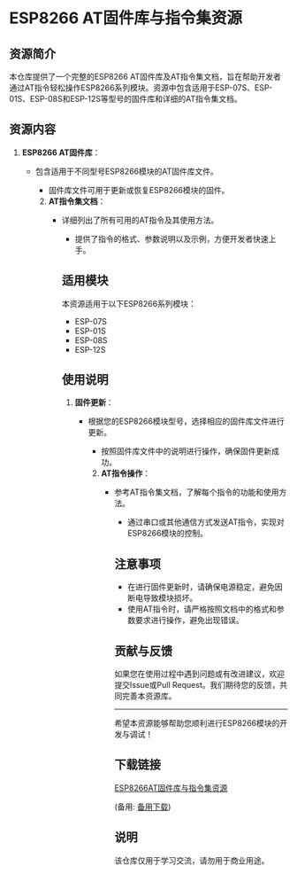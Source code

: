# ESP8266 AT固件库与指令集资源

## 资源简介

本仓库提供了一个完整的ESP8266 AT固件库及AT指令集文档，旨在帮助开发者通过AT指令轻松操作ESP8266系列模块。资源中包含适用于ESP-07S、ESP-01S、ESP-08S和ESP-12S等型号的固件库和详细的AT指令集文档。

## 资源内容

1. **ESP8266 AT固件库**：
   - 包含适用于不同型号ESP8266模块的AT固件库文件。
      - 固件库文件可用于更新或恢复ESP8266模块的固件。

      2. **AT指令集文档**：
         - 详细列出了所有可用的AT指令及其使用方法。
            - 提供了指令的格式、参数说明以及示例，方便开发者快速上手。

            ## 适用模块

            本资源适用于以下ESP8266系列模块：
            - ESP-07S
            - ESP-01S
            - ESP-08S
            - ESP-12S

            ## 使用说明

            1. **固件更新**：
               - 根据您的ESP8266模块型号，选择相应的固件库文件进行更新。
                  - 按照固件库文件中的说明进行操作，确保固件更新成功。

                  2. **AT指令操作**：
                     - 参考AT指令集文档，了解每个指令的功能和使用方法。
                        - 通过串口或其他通信方式发送AT指令，实现对ESP8266模块的控制。

                        ## 注意事项

                        - 在进行固件更新时，请确保电源稳定，避免因断电导致模块损坏。
                        - 使用AT指令时，请严格按照文档中的格式和参数要求进行操作，避免出现错误。

                        ## 贡献与反馈

                        如果您在使用过程中遇到问题或有改进建议，欢迎提交Issue或Pull Request。我们期待您的反馈，共同完善本资源库。

                        ---

                        希望本资源能够帮助您顺利进行ESP8266模块的开发与调试！

                        ## 下载链接
                        [ESP8266AT固件库与指令集资源](https://pan.quark.cn/s/ae140e2f9400) 

                        (备用: [备用下载](https://pan.baidu.com/s/1dZ3Vs52Z8CMhVwt3hgJa_A?pwd=1234))

                        ## 说明

                        该仓库仅用于学习交流，请勿用于商业用途。

